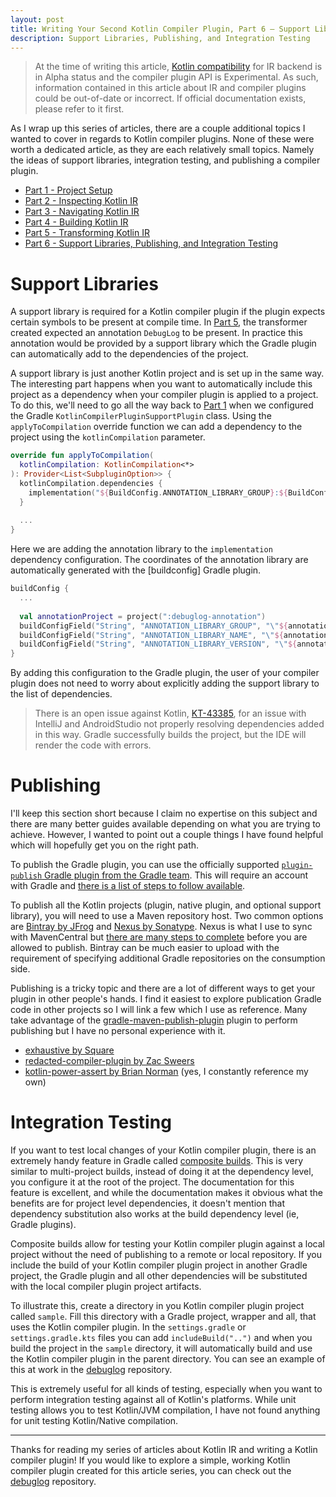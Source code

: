 ```yaml
---
layout: post
title: Writing Your Second Kotlin Compiler Plugin, Part 6 — Support Libraries, Publishing, and Integration Testing
description: Support Libraries, Publishing, and Integration Testing
---
```


> At the time of writing this article, [Kotlin compatibility] for IR backend is in Alpha status and
> the compiler plugin API is Experimental. As such, information contained in this article about IR
> and compiler plugins could be out-of-date or incorrect. If official documentation exists, please
> refer to it first.

As I wrap up this series of articles, there are a couple additional topics I wanted to cover in
regards to Kotlin compiler plugins. None of these were worth a dedicated article, as they are each
relatively small topics. Namely the ideas of support libraries, integration testing, and publishing
a compiler plugin.

- [Part 1 - Project Setup][Part 1]
- [Part 2 - Inspecting Kotlin IR][Part 2]
- [Part 3 - Navigating Kotlin IR][Part 3]
- [Part 4 - Building Kotlin IR][Part 4]
- [Part 5 - Transforming Kotlin IR][Part 5]
- [Part 6 - Support Libraries, Publishing, and Integration Testing][Part 6]

# Support Libraries

A support library is required for a Kotlin compiler plugin if the plugin expects certain symbols to
be present at compile time. In [Part 5][part-5-transformer], the transformer created expected an
annotation `DebugLog` to be present. In practice this annotation would be provided by a support
library which the Gradle plugin can automatically add to the dependencies of the project.

A support library is just another Kotlin project and is set up in the same way. The interesting part
happens when you want to automatically include this project as a dependency when your compiler
plugin is applied to a project. To do this, we'll need to go all the way back to
[Part 1][part-1-gradle-plugin] when we configured the Gradle `KotlinCompilerPluginSupportPlugin`
class. Using the `applyToCompilation` override function we can add a dependency to the project using
the `kotlinCompilation` parameter.

```kotlin
override fun applyToCompilation(
  kotlinCompilation: KotlinCompilation<*>
): Provider<List<SubpluginOption>> {
  kotlinCompilation.dependencies {
    implementation("${BuildConfig.ANNOTATION_LIBRARY_GROUP}:${BuildConfig.ANNOTATION_LIBRARY_NAME}:${BuildConfig.ANNOTATION_LIBRARY_VERSION}")
  }
  
  ...
}
```

Here we are adding the annotation library to the `implementation` dependency configuration. The
coordinates of the annotation library are automatically generated with the [buildconfig] Gradle
plugin.

```kotlin
buildConfig {
  ...
  
  val annotationProject = project(":debuglog-annotation")
  buildConfigField("String", "ANNOTATION_LIBRARY_GROUP", "\"${annotationProject.group}\"")
  buildConfigField("String", "ANNOTATION_LIBRARY_NAME", "\"${annotationProject.name}\"")
  buildConfigField("String", "ANNOTATION_LIBRARY_VERSION", "\"${annotationProject.version}\"")
}
```

By adding this configuration to the Gradle plugin, the user of your compiler plugin does not need to
worry about explicitly adding the support library to the list of dependencies.

> There is an open issue against Kotlin, [KT-43385], for an issue with IntelliJ and AndroidStudio
> not properly resolving dependencies added in this way. Gradle successfully builds the project, but
> the IDE will render the code with errors.

# Publishing

I'll keep this section short because I claim no expertise on this subject and there are many better
guides available depending on what you are trying to achieve. However, I wanted to point out a
couple things I have found helpful which will hopefully get you on the right path.

To publish the Gradle plugin, you can use the officially supported [`plugin-publish` Gradle plugin
from the Gradle team][plugin-publish]. This will require an account with Gradle and [there is a list
of steps to follow available][plugin-publish-steps].

To publish all the Kotlin projects (plugin, native plugin, and optional support library), you will
need to use a Maven repository host. Two common options are [Bintray by JFrog][bintray] and [Nexus
by Sonatype][nexus]. Nexus is what I use to sync with MavenCentral but [there are many steps to
complete][nexus-setup] before you are allowed to publish. Bintray can be much easier to upload with
the requirement of specifying additional Gradle repositories on the consumption side.

Publishing is a tricky topic and there are a lot of different ways to get your plugin in other
people's hands. I find it easiest to explore publication Gradle code in other projects so I will
link a few which I use as reference. Many take advantage of the [gradle-maven-publish-plugin] plugin
to perform publishing but I have no personal experience with it.

- [exhaustive by Square][exhaustive]
- [redacted-compiler-plugin by Zac Sweers][redacted-compiler-plugin]
- [kotlin-power-assert by Brian Norman][kotlin-power-assert] (yes, I constantly reference my own)

# Integration Testing

If you want to test local changes of your Kotlin compiler plugin, there is an extremely handy
feature in Gradle called [composite builds]. This is very similar to multi-project builds, instead
of doing it at the dependency level, you configure it at the root of the project. The documentation
for this feature is excellent, and while the documentation makes it obvious what the benefits are
for project level dependencies, it doesn't mention that dependency substitution also works at the
build dependency level (ie, Gradle plugins).

Composite builds allow for testing your Kotlin compiler plugin against a local project without the
need of publishing to a remote or local repository. If you include the build of your Kotlin compiler
plugin project in another Gradle project, the Gradle plugin and all other dependencies will be
substituted with the local compiler plugin project artifacts.

To illustrate this, create a directory in you Kotlin compiler plugin project called `sample`. Fill
this directory with a Gradle project, wrapper and all, that uses the Kotlin compiler plugin. In the
`settings.gradle` or `settings.gradle.kts` files you can add `includeBuild("..")` and when you build
the project in the `sample` directory, it will automatically build and use the Kotlin compiler
plugin in the parent directory. You can see an example of this at work in the
[debuglog][debuglog-integration] repository.

This is extremely useful for all kinds of testing, especially when you want to perform integration
testing against all of Kotlin's platforms. While unit testing allows you to test Kotlin/JVM
compilation, I have not found anything for unit testing Kotlin/Native compilation.

---

Thanks for reading my series of articles about Kotlin IR and writing a Kotlin compiler plugin! If
you would like to explore a simple, working Kotlin compiler plugin created for this article series,
you can check out the [debuglog] repository.

[Kotlin compatibility]: https://kotlinlang.org/docs/reference/evolution/components-stability.html
[Part 1]: https://blog.bnorm.dev/writing-your-second-compiler-plugin-part-1
[Part 2]: https://blog.bnorm.dev/writing-your-second-compiler-plugin-part-2
[Part 3]: https://blog.bnorm.dev/writing-your-second-compiler-plugin-part-3
[Part 4]: https://blog.bnorm.dev/writing-your-second-compiler-plugin-part-4
[Part 5]: https://blog.bnorm.dev/writing-your-second-compiler-plugin-part-5
[Part 6]: https://blog.bnorm.dev/writing-your-second-compiler-plugin-part-6
[part-1-gradle-plugin]: https://blog.bnorm.dev/writing-your-second-compiler-plugin-part-1#gradle-plugin
[part-5-transformer]: https://blog.bnorm.dev/writing-your-second-compiler-plugin-part-5#autobots-roll-out
[KT-43385]: https://youtrack.jetbrains.com/issue/KT-43385
[plugin-publish]: https://plugins.gradle.org/docs/publish-plugin
[plugin-publish-steps]: https://plugins.gradle.org/docs/submit
[bintray]: https://bintray.com/
[nexus]: https://oss.sonatype.org/
[nexus-setup]: https://central.sonatype.org/pages/ossrh-guide.html
[gradle-maven-publish-plugin]: https://github.com/vanniktech/gradle-maven-publish-plugin
[exhaustive]: https://github.com/cashapp/exhaustive/blob/trunk/gradle/publish.gradle
[redacted-compiler-plugin]: https://github.com/ZacSweers/redacted-compiler-plugin/blob/main/build.gradle
[kotlin-power-assert]: https://github.com/bnorm/kotlin-power-assert/blob/master/kotlin-power-assert-plugin/build.gradle.kts#L55
[composite builds]: https://docs.gradle.org/current/userguide/composite_builds.html
[GitHub template]: https://github.com/bnorm/kotlin-ir-plugin-template
[debuglog]: https://github.com/bnorm/debuglog
[debuglog-integration]: https://github.com/bnorm/debuglog/tree/main/debuglog-integration

